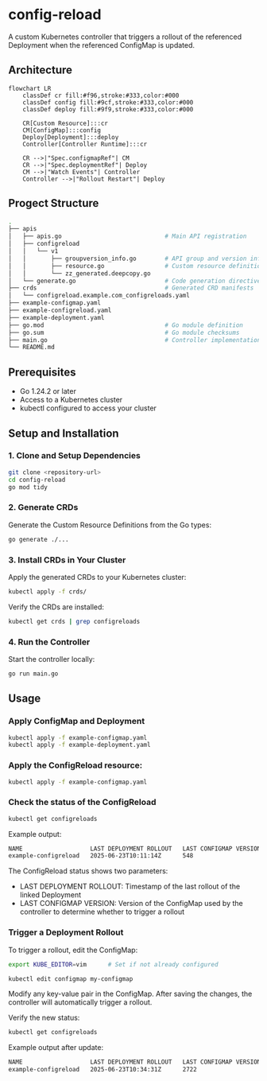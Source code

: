 # config-reload
A custom Kubernetes controller that triggers a rollout of the referenced Deployment when the referenced ConfigMap is updated.

## Architecture
```mermaid
flowchart LR
    classDef cr fill:#f96,stroke:#333,color:#000
    classDef config fill:#9cf,stroke:#333,color:#000
    classDef deploy fill:#9f9,stroke:#333,color:#000
    
    CR[Custom Resource]:::cr
    CM[ConfigMap]:::config
    Deploy[Deployment]:::deploy
    Controller[Controller Runtime]:::cr
    
    CR -->|"Spec.configmapRef"| CM
    CR -->|"Spec.deploymentRef"| Deploy
    CM -->|"Watch Events"| Controller
    Controller -->|"Rollout Restart"| Deploy
```

## Progect Structure
```bash
.
├── apis
│   ├── apis.go                             # Main API registration
│   ├── configreload        
│   │   └── v1
│   │       ├── groupversion_info.go        # API group and version info
│   │       ├── resource.go                 # Custom resource definition
│   │       └── zz_generated.deepcopy.go
│   └── generate.go                         # Code generation directives
├── crds                                    # Generated CRD manifests
│   └── configreload.example.com_configreloads.yaml
├── example-configmap.yaml
├── example-configreload.yaml
├── example-deployment.yaml
├── go.mod                                  # Go module definition
├── go.sum                                  # Go module checksums
├── main.go                                 # Controller implementation
└── README.md
```

## Prerequisites

- Go 1.24.2 or later
- Access to a Kubernetes cluster
- kubectl configured to access your cluster

## Setup and Installation

### 1. Clone and Setup Dependencies

```bash
git clone <repository-url>
cd config-reload
go mod tidy
```

### 2. Generate CRDs

Generate the Custom Resource Definitions from the Go types:

```bash
go generate ./...
```

### 3. Install CRDs in Your Cluster

Apply the generated CRDs to your Kubernetes cluster:

```bash
kubectl apply -f crds/
```

Verify the CRDs are installed:

```bash
kubectl get crds | grep configreloads
```

### 4. Run the Controller

Start the controller locally:

```bash
go run main.go
```

## Usage

### Apply ConfigMap and Deployment

```bash
kubectl apply -f example-configmap.yaml
kubectl apply -f example-deployment.yaml
```

### Apply the ConfigReload resource:

```bash
kubectl apply -f example-configmap.yaml
```

### Check the status of the ConfigReload

```bash
kubectl get configreloads
```
Example output:

```bash
NAME                   LAST DEPLOYMENT ROLLOUT   LAST CONFIGMAP VERSION
example-configreload   2025-06-23T10:11:14Z      548

```

The ConfigReload status shows two parameters:

- LAST DEPLOYMENT ROLLOUT: Timestamp of the last rollout of the linked Deployment
- LAST CONFIGMAP VERSION: Version of the ConfigMap used by the controller to determine whether to trigger a rollout


### Trigger a Deployment Rollout
To trigger a rollout, edit the ConfigMap:

```bash
export KUBE_EDITOR=vim      # Set if not already configured

kubectl edit configmap my-configmap

```
Modify any key-value pair in the ConfigMap. After saving the changes, the controller will automatically trigger a rollout.

Verify the new status:

```bash
kubectl get configreloads
```
Example output after update:

```bash
NAME                   LAST DEPLOYMENT ROLLOUT   LAST CONFIGMAP VERSION
example-configreload   2025-06-23T10:34:31Z      2722

```
